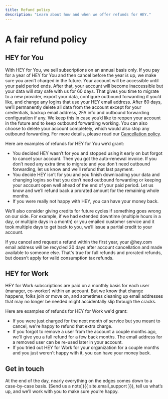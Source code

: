 ```yaml
---
title: Refund policy
description: "Learn about how and when we offer refunds for HEY."
---
```


# A fair refund policy

## HEY for You
With HEY for You, we sell subscriptions on an annual basis only. If you pay for a year of HEY for You and then cancel before the year is up, we make sure you aren’t charged in the future. Your account will be accessible until your paid period ends. After that, your account will become inaccessible but your data will stay safe with us for 60 days. That gives you time to migrate to a new provider, export your data, configure outbound forwarding if you’d like, and change any logins that use your HEY email address. After 60 days, we’ll permanently delete all data from the account except for your credentials, backup email address, 2FA info and outbound forwarding configuration if any. We keep this in case you’d like to reopen your account in the future and to keep outbound forwarding working. You can also choose to delete your account completely, which would also stop any outbound forwarding. For more details, please read our [Cancellation policy](../../cancellation/index.md).

Here are examples of refunds for HEY for You we’d grant:

- You decided HEY wasn’t for you and stopped using it early on but forgot to cancel your account. Then you got the auto-renewal invoice. If you don’t need any extra time to migrate and you don't need outbound forwarding, let us know and we’ll refund that last payment.
- You decide HEY isn’t for you and you finish downloading your data and changing logins so that you don’t need outbound forwarding or keeping your account open well ahead of the end of your paid period. Let us know and we’ll refund back a prorated amount for the remaining whole months.
- If you were really not happy with HEY, you can have your money back.

We’ll also consider giving credits for future cycles if something goes wrong on our side. For example, if we had extended downtime (multiple hours in a day, or multiple days in a month) or you emailed customer service and it took multiple days to get back to you, we’ll issue a partial credit to your account.

If you cancel and request a refund within the first year, your @hey.com email address will be recycled 30 days after account cancellation and made available to someone else. That's true for full refunds and prorated refunds, but doesn't apply for valid consumption tax refunds.

## HEY for Work
HEY for Work subscriptions are paid on a monthly basis for each user (manager, co-worker) within an account. But we know that change happens, folks join or move on, and sometimes cleaning up email addresses that may no longer be needed might accidentally slip through the cracks.

Here are examples of refunds for HEY for Work we'd grant:

- If you were just charged for the next month of service but you meant to cancel, we're happy to refund that extra charge.
- If you forgot to remove a user from the account a couple months ago, we'll give you a full refund for a few back months. The email address for a removed user can be re-used later in your account.
- If you tried out HEY for Work for your organization for a couple months and you just weren't happy with it, you can have your money back.

## Get in touch

At the end of the day, nearly everything on the edges comes down to a case-by-case basis. [Send us a note]({{ site.email_support }}), tell us what’s up, and we’ll work with you to make sure you’re happy.
